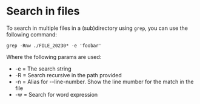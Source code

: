 Search in files
===============

To search in multiple files in a (sub)directory using `grep`, you can use the following command:

```shell
grep -Rnw ./FILE_20230* -e 'foobar'
```

Where the following params are used:

* -e = The search string
* -R = Search recursive in the path provided
* -n = Alias for --line-number. Show the line mumber for the match in the file
* -w = Search for word expression
